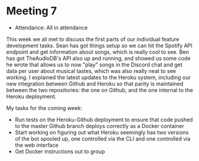 # Meeting 7

- Attendance: All in attendance

This week we all met to discuss the first parts of our individual feature development tasks. Sean has got things setup so we can hit the Spotify API endpoint and get information about songs, which is really cool to see. Ben has got TheAudioDB's API also up and running, and showed us some code he wrote that allows us to now "play" songs in the Discord chat and get data per user about musical tastes, which was also really neat to see working. I explained the latest updates to the Heroku system, including our new integration between Github and Heroku so that parity is maintained between the two repositories: the one on Github, and the one internal to the Heroku deployment.

My tasks for the coming week:

- Run tests on the Heroku-Github deployment to ensure that code pushed to the master Github branch deploys correctly as a Docker container
- Start working on figuring out what Heroku seemingly has two versions of the bot spooled up, one controlled via the CLI and one controlled via the web interface
- Get Docker instructions out to group
